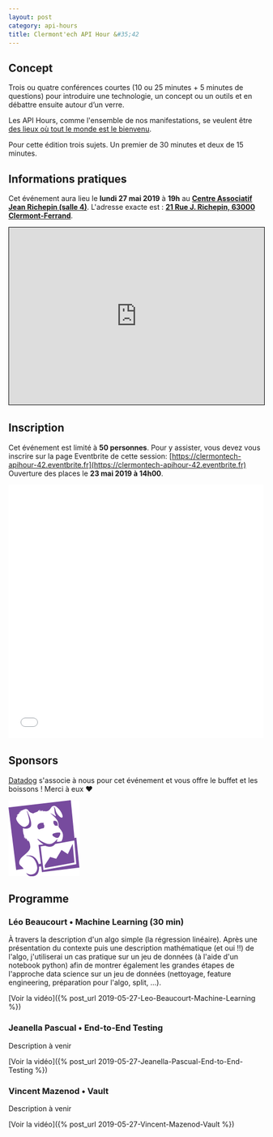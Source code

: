 ```yaml
---
layout: post
category: api-hours
title: Clermont'ech API Hour &#35;42
---
```


## Concept

Trois ou quatre conférences courtes (10 ou 25 minutes + 5 minutes de questions)
pour introduire une technologie, un concept ou un outils et en débattre ensuite
autour d’un verre.

Les API Hours, comme l'ensemble de nos manifestations, se veulent être [des
lieux où tout le monde est le bienvenu](/code-of-conduct.html).

Pour cette édition trois sujets. Un premier de 30 minutes et deux de 15 minutes.


## Informations pratiques

Cet événement aura lieu le **lundi 27 mai 2019** à **19h** au [**Centre Associatif Jean Richepin (salle 4)**](http://www.clermont-ferrand.fr/+-Centre-Richepin-+.html). L'adresse
exacte est : [**21 Rue J. Richepin, 63000 Clermont-Ferrand**](https://www.openstreetmap.org/#map=19/45.78186/3.08506).

<iframe width="100%" height="350" frameborder="0" scrolling="no" marginheight="0" marginwidth="0" src="https://www.openstreetmap.org/export/embed.html?bbox=3.0836096405982976%2C45.780990896595334%2C3.0871394276618958%2C45.78265381775845&amp;layer=mapnik&amp;marker=45.78182142810052%2C3.0853745341300964" style="border: 1px solid black"></iframe>
<br/>

## Inscription

Cet événement est limité à **50 personnes**.  Pour y assister, vous devez vous
inscrire sur la page Eventbrite de cette session: [https://clermontech-apihour-42.eventbrite.fr](https://clermontech-apihour-42.eventbrite.fr)
Ouverture des places le **23 mai 2019 à 14h00**.


<iframe src="//eventbrite.fr/tickets-external?eid=61859662917&ref=etckt" frameborder="0" height="500" width="100%" vspace="0" hspace="0" marginheight="5" marginwidth="5" scrolling="auto" allowtransparency="true"></iframe>

<br/>

## Sponsors

[Datadog](https://www.datadog.com/) s'associe à nous pour cet événement et
vous offre le buffet et les boissons ! Merci à eux &hearts;

[![](/images/sponsors/datadog.png)](https://www.datadog.com/)

## Programme

### Léo Beaucourt • Machine Learning (30 min)

À travers la description d'un algo simple (la régression linéaire). Après une présentation du contexte puis une description mathématique (et oui !!) de l'algo, j'utiliserai un cas pratique sur un jeu de données (à l'aide d'un notebook python) afin de montrer également les grandes étapes de l'approche data science sur un jeu de données (nettoyage, feature engineering, préparation pour l'algo, split, ...).


[Voir la vidéo]({% post_url 2019-05-27-Leo-Beaucourt-Machine-Learning %})

### Jeanella Pascual • End-to-End Testing

Description à venir


[Voir la vidéo]({% post_url 2019-05-27-Jeanella-Pascual-End-to-End-Testing %})

### Vincent Mazenod • Vault

Description à venir


[Voir la vidéo]({% post_url 2019-05-27-Vincent-Mazenod-Vault %})

